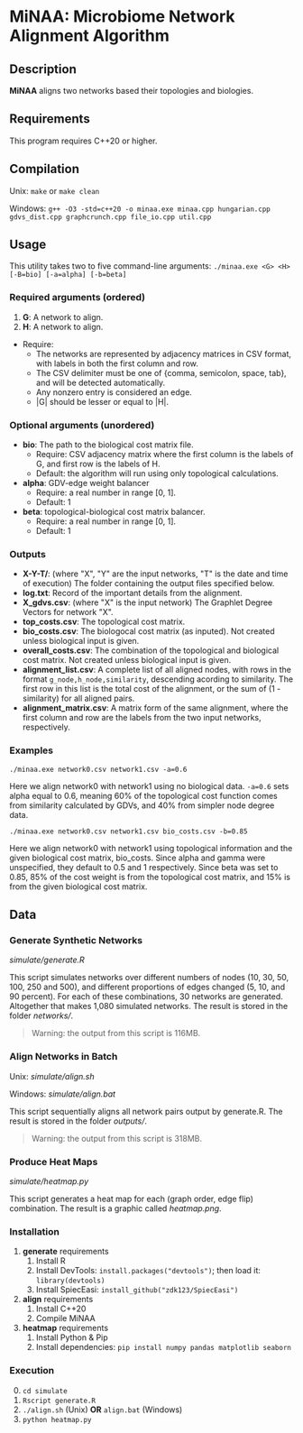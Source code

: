 # MiNAA: Microbiome Network Alignment Algorithm

## Description

**MiNAA** aligns two networks based their topologies and biologies.

## Requirements

This program requires C++20 or higher.

## Compilation

Unix: `make` or `make clean`

Windows: `g++ -O3 -std=c++20 -o minaa.exe minaa.cpp hungarian.cpp gdvs_dist.cpp graphcrunch.cpp file_io.cpp util.cpp`

## Usage

This utility takes two to five command-line arguments: `./minaa.exe <G> <H> [-B=bio] [-a=alpha] [-b=beta]`

### Required arguments (ordered)

1. **G**: A network to align.
2. **H**: A network to align.

- Require:
  - The networks are represented by adjacency matrices in CSV format, with labels in both the first column and row.
  - The CSV delimiter must be one of {comma, semicolon, space, tab}, and will be detected automatically.
  - Any nonzero entry is considered an edge.
  - |G| should be lesser or equal to |H|.

### Optional arguments (unordered)

- **bio**: The path to the biological cost matrix file.
  - Require: CSV adjacency matrix where the first column is the labels of G, and first row is the labels of H.
  - Default: the algorithm will run using only topological calculations.
- **alpha**: GDV-edge weight balancer
  - Require: a real number in range [0, 1].
  - Default: 1
- **beta**: topological-biological cost matrix balancer.
  - Require: a real number in range [0, 1].
  - Default: 1

### Outputs

- **X-Y-T/**: (where "X", "Y" are the input networks, "T" is the date and time of execution) The folder containing the output files specified below.
- **log.txt**: Record of the important details from the alignment.
- **X_gdvs.csv**: (where "X" is the input network) The Graphlet Degree Vectors for network "X".
- **top_costs.csv**: The topological cost matrix.
- **bio_costs.csv**: The biologocal cost matrix (as inputed). Not created unless biological input is given.
- **overall_costs.csv**: The combination of the topological and biological cost matrix. Not created unless biological input is given.
- **alignment_list.csv**: A complete list of all aligned nodes, with rows in the format `g_node,h_node,similarity`, descending acording to similarity. The first row in this list is the total cost of the alignment, or the sum of (1 - similarity) for all aligned pairs.
- **alignment_matrix.csv**: A matrix form of the same alignment, where the first column and row are the labels from the two input networks, respectively.

### Examples

`./minaa.exe network0.csv network1.csv -a=0.6`

Here we align network0 with network1 using no biological data. `-a=0.6` sets alpha equal to 0.6, meaning 60% of the topological cost function comes from similarity calculated by GDVs, and 40% from simpler node degree data.

`./minaa.exe network0.csv network1.csv bio_costs.csv -b=0.85`

Here we align network0 with network1 using topological information and the given biological cost matrix, bio_costs. Since alpha and gamma were unspecified, they default to 0.5 and 1 respectively. Since beta was set to 0.85, 85% of the cost weight is from the topological cost matrix, and 15% is from the given biological cost matrix.

## Data

### Generate Synthetic Networks

*simulate/generate.R*

This script simulates networks over different numbers of nodes (10, 30, 50, 100, 250 and 500), and different proportions of edges changed (5, 10, and 90 percent). For each of these combinations, 30 networks are generated. Altogether that makes 1,080 simulated networks. The result is stored in the folder *networks/*.
> Warning: the output from this script is 116MB.

### Align Networks in Batch

Unix: *simulate/align.sh*

Windows: *simulate/align.bat*

This script sequentially aligns all network pairs output by generate.R. The result is stored in the folder *outputs/*.
> Warning: the output from this script is 318MB.

### Produce Heat Maps

*simulate/heatmap.py*

This script generates a heat map for each (graph order, edge flip) combination. The result is a graphic called *heatmap.png*.

### Installation

1. **generate** requirements
   1. Install R
   2. Install DevTools: `install.packages("devtools")`; then load it: `library(devtools)`
   3. Install SpiecEasi: `install_github("zdk123/SpiecEasi")`
2. **align** requirements
   1. Install C++20
   2. Compile MiNAA
3. **heatmap** requirements
   1. Install Python & Pip
   2. Install dependencies: `pip install numpy pandas matplotlib seaborn`

### Execution

0. `cd simulate`
1. `Rscript generate.R`
2. `./align.sh` (Unix) **OR** `align.bat` (Windows)
3. `python heatmap.py`
